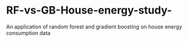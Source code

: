 # RF-vs-GB-House-energy-study-
An application of random forest and gradient boosting on house energy consumption data
